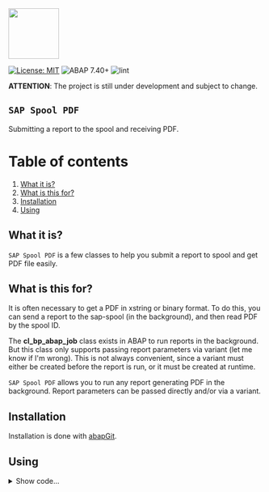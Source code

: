 <img src="https://github.com/victorizbitskiy/zspool_pdf/blob/main/logo/logo.svg" height="100px"/>

[![License: MIT](https://img.shields.io/badge/License-MIT-yellow.svg)](https://github.com/victorizbitskiy/zspool_pdf/blob/main/LICENSE)
![ABAP 7.40+](https://img.shields.io/badge/ABAP-7.40sp08+-brightgreen)
![lint](https://github.com/victorizbitskiy/zspool_pdf/actions/workflows/main.yml/badge.svg)

**ATTENTION**: The project is still under development and subject to change.

## `SAP Spool PDF`

Submitting a report to the spool and receiving PDF.

# Table of contents
1. [What it is?](#what-it-is)
2. [What is this for?](#what-is-this-for)
3. [Installation](#installation)
4. [Using](#using)

## What it is?

`SAP Spool PDF` is a few classes to help you submit a report to spool and get PDF file easily.

## What is this for?

It is often necessary to get a PDF in xstring or binary format. To do this, you can send a report to the sap-spool (in the background), and then read PDF by the spool ID.  

The **cl_bp_abap_job** class exists in ABAP to run reports in the background. But this class only supports passing report parameters via variant (let me know if I'm wrong).
This is not always convenient, since a variant must either be created before the report is run, or it must be created at runtime.  

`SAP Spool PDF` allows you to run any report generating PDF in the background. Report parameters can be passed directly and/or via a variant.

## Installation

Installation is done with [abapGit](http://www.abapgit.org).

## Using

<details>
<base target="_blank">
<summary>Show code...</summary>
   
```abap
    DATA(lv_filename) = `C:\TEMP\spdf_merged_test.pdf`.

    TRY.
        DATA(lo_report) = NEW zcl_spdf_report( iv_name    = 'HRULNDFL'
                                               iv_variant = 'TEST_MERGED' ).

        lo_report->add_param( iv_name = 'PNPPERNR' ia_data = so_pernr[] ).
        lo_report->add_param( iv_name = 'P_YEAR' ia_data = p_year ).
        lo_report->add_param( iv_name = 'P_MON' ia_data = p_mon ).

*       Cases:
*       1) Getting xstring
        DATA(lv_pdf) = lo_report->submit_to_sap_spool( )->get_merged_pdf( )->to_xstring( ).
        
*       2) Save and show
        lo_report->get_merged_pdf( )->save_local( lv_filename )->show( ).
        
        lo_report->bp_job_delete( ).

      CATCH zcx_spdf_exception
            cx_rspo_spoolid_to_pdf INTO DATA(lx_e).

        WRITE lx_e->get_text( ).
        RETURN.
    ENDTRY.
```
</details>


